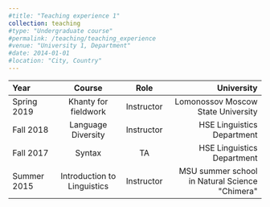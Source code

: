 ```yaml
---
#title: "Teaching experience 1"
collection: teaching
#type: "Undergraduate course"
#permalink: /teaching/teaching_experience
#venue: "University 1, Department"
#date: 2014-01-01
#location: "City, Country"
---
```


| Year        | Course                      | Role       | University                         |
| :---        |    :----:                   |  :----:    | ---:                               |
| Spring 2019 | Khanty for fieldwork        | Instructor | Lomonossov Moscow State University |
| Fall 2018   | Language Diversity          | Instructor | HSE Linguistics Department         |
| Fall 2017   | Syntax                      | TA         | HSE Linguistics Department         |
| Summer 2015 | Introduction to Linguistics | Instructor | MSU summer school in Natural Science "Chimera" |


